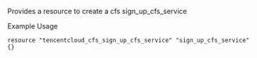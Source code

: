 Provides a resource to create a cfs sign_up_cfs_service

Example Usage

```hcl
resource "tencentcloud_cfs_sign_up_cfs_service" "sign_up_cfs_service" {}
```